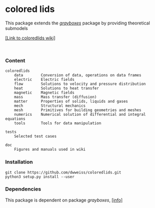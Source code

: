 # colored lids

This package extends the [_grayboxes_](https://github.com/dwweiss/grayBoxes/wiki) package by providing theoretical submodels

[[Link to coloredlids wiki]](https://github.com/dwweiss/coloredlids/wiki)



<br>

### Content

    coloredlids
        data        Conversion of data, operations on data frames
        electric    Electric fields
        flow        Solutions to velocity and pressure distribution
        heat        Solutions to heat transfer
        magnetic    Magnetic fields
        mass        Mass transfer (diffusion)
        matter      Properties of solids, liquids and gases
        mech        Structural mechanics
        mesh        Primitives for building geometries and meshes
        numerics    Numerical solution of differential and integral equations
        tools       Tools for data manipulation
        
    tests
        Selected test cases

    doc
        Figures and manuals used in wiki

### Installation

    git clone https://github.com/dwweiss/coloredlids.git  
    python3 setup.py install --user

### Dependencies

This package is dependent on package _grayboxes_, [[info]](https://github.com/dwweiss/grayboxes#dependencies)
